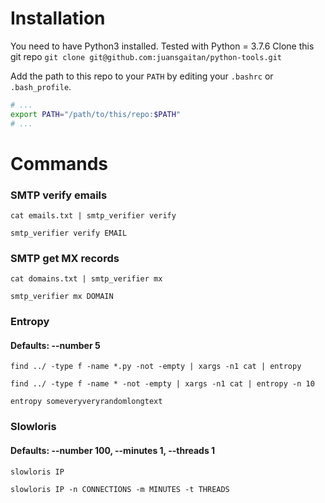 # Installation
You need to have Python3 installed. Tested with Python = 3.7.6
Clone this git repo `git clone git@github.com:juansgaitan/python-tools.git`

Add the path to this repo to your `PATH` by editing your `.bashrc` or `.bash_profile`.

```bash
# ...
export PATH="/path/to/this/repo:$PATH"
# ...
```

# Commands

### SMTP verify emails
`cat emails.txt | smtp_verifier verify`

`smtp_verifier verify EMAIL`

### SMTP get MX records
`cat domains.txt | smtp_verifier mx`

`smtp_verifier mx DOMAIN`

### Entropy
#### Defaults: --number 5
`find ../ -type f -name *.py -not -empty | xargs -n1 cat | entropy`


`find ../ -type f -name * -not -empty | xargs -n1 cat | entropy -n 10`

`entropy someveryveryrandomlongtext`

### Slowloris
#### Defaults: --number 100, --minutes 1, --threads 1
`slowloris IP`

`slowloris IP -n CONNECTIONS -m MINUTES -t THREADS`